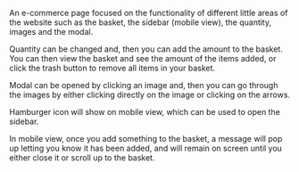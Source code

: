 An e-commerce page focused on the functionality of different little areas of the website such as the basket, the sidebar (mobile view), the quantity, images and the modal.

Quantity can be changed and, then you can add the amount to the basket. You can then view the basket and see the amount of the items added, or click the trash button to remove all items in your basket.

Modal can be opened by clicking an image and, then you can go through the images by either clicking directly on the image or clicking on the arrows.

Hamburger icon will show on mobile view, which can be used to open the sidebar.

In mobile view, once you add something to the basket, a message will pop up letting you know it has been added, and will remain on screen until you either close it or scroll up to the basket.


